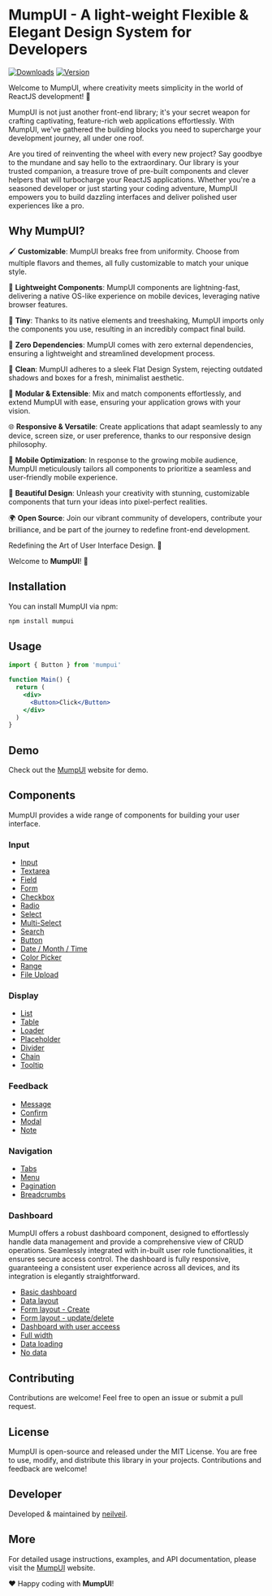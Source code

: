 # MumpUI - A light-weight Flexible & Elegant Design System for Developers

[![Downloads](https://img.shields.io/npm/dm/mumpui.svg)](https://www.npmjs.com/package/mumpui) [![Version](https://img.shields.io/npm/v/mumpui.svg)](https://www.npmjs.com/package/mumpui)

Welcome to MumpUI, where creativity meets simplicity in the world of ReactJS development! 🌟

MumpUI is not just another front-end library; it's your secret weapon for crafting captivating, feature-rich web applications effortlessly. With MumpUI, we've gathered the building blocks you need to supercharge your development journey, all under one roof.

Are you tired of reinventing the wheel with every new project? Say goodbye to the mundane and say hello to the extraordinary. Our library is your trusted companion, a treasure trove of pre-built components and clever helpers that will turbocharge your ReactJS applications. Whether you're a seasoned developer or just starting your coding adventure, MumpUI empowers you to build dazzling interfaces and deliver polished user experiences like a pro.

## Why MumpUI?

🖌️ **Customizable**: MumpUI breaks free from uniformity. Choose from multiple flavors and themes, all fully customizable to match your unique style.

🍃 **Lightweight Components**: MumpUI components are lightning-fast, delivering a native OS-like experience on mobile devices, leveraging native browser features.

🌱 **Tiny**: Thanks to its native elements and treeshaking, MumpUI imports only the components you use, resulting in an incredibly compact final build.

🔧 **Zero Dependencies**: MumpUI comes with zero external dependencies, ensuring a lightweight and streamlined development process.

🧼 **Clean**: MumpUI adheres to a sleek Flat Design System, rejecting outdated shadows and boxes for a fresh, minimalist aesthetic.

🧩 **Modular & Extensible**: Mix and match components effortlessly, and extend MumpUI with ease, ensuring your application grows with your vision.

🌐 **Responsive & Versatile**: Create applications that adapt seamlessly to any device, screen size, or user preference, thanks to our responsive design philosophy.

📱 **Mobile Optimization**: In response to the growing mobile audience, MumpUI meticulously tailors all components to prioritize a seamless and user-friendly mobile experience.

🎨 **Beautiful Design**: Unleash your creativity with stunning, customizable components that turn your ideas into pixel-perfect realities.

🌍 **Open Source**: Join our vibrant community of developers, contribute your brilliance, and be part of the journey to redefine front-end development.

Redefining the Art of User Interface Design. 🚀

Welcome to **MumpUI**! 🌟

## Installation

You can install MumpUI via npm:

```bash
npm install mumpui
```

## Usage

```jsx
import { Button } from 'mumpui'

function Main() {
  return (
    <div>
      <Button>Click</Button>
    </div>
  )
}
```

## Demo

Check out the [MumpUI](https://neilveil.github.io/mumpui) website for demo.

## Components

MumpUI provides a wide range of components for building your user interface.

### Input

- [Input](https://neilveil.github.io/mumpui/component/input)
- [Textarea](https://neilveil.github.io/mumpui/component/textarea)
- [Field](https://neilveil.github.io/mumpui/component/field)
- [Form](https://neilveil.github.io/mumpui/component/form)
- [Checkbox](https://neilveil.github.io/mumpui/component/checkbox)
- [Radio](https://neilveil.github.io/mumpui/component/radio)
- [Select](https://neilveil.github.io/mumpui/component/select)
- [Multi-Select](https://neilveil.github.io/mumpui/component/multiSelect)
- [Search](https://neilveil.github.io/mumpui/component/search)
- [Button](https://neilveil.github.io/mumpui/component/button)
- [Date / Month / Time](https://neilveil.github.io/mumpui/component/datetime)
- [Color Picker](https://neilveil.github.io/mumpui/component/colorPicker)
- [Range](https://neilveil.github.io/mumpui/component/range)
- [File Upload](https://neilveil.github.io/mumpui/component/file)

### Display

- [List](https://neilveil.github.io/mumpui/component/list)
- [Table](https://neilveil.github.io/mumpui/component/table)
- [Loader](https://neilveil.github.io/mumpui/component/loader)
- [Placeholder](https://neilveil.github.io/mumpui/component/placeholder)
- [Divider](https://neilveil.github.io/mumpui/component/divider)
- [Chain](https://neilveil.github.io/mumpui/component/chain)
- [Tooltip](https://neilveil.github.io/mumpui/component/tooltip)

### Feedback

- [Message](https://neilveil.github.io/mumpui/component/message)
- [Confirm](https://neilveil.github.io/mumpui/component/confirm)
- [Modal](https://neilveil.github.io/mumpui/component/modal)
- [Note](https://neilveil.github.io/mumpui/component/note)

### Navigation

- [Tabs](https://neilveil.github.io/mumpui/component/tabs)
- [Menu](https://neilveil.github.io/mumpui/component/menu)
- [Pagination](https://neilveil.github.io/mumpui/component/pagination)
- [Breadcrumbs](https://neilveil.github.io/mumpui/component/chain)

### Dashboard

MumpUI offers a robust dashboard component, designed to effortlessly handle data management and provide a comprehensive view of CRUD operations. Seamlessly integrated with in-built user role functionalities, it ensures secure access control. The dashboard is fully responsive, guaranteeing a consistent user experience across all devices, and its integration is elegantly straightforward.

- [Basic dashboard](https://neilveil.github.io/mumpui/dashboard)
- [Data layout](https://neilveil.github.io/mumpui/dashboard/users)
- [Form layout - Create](https://neilveil.github.io/mumpui/dashboard/users/create)
- [Form layout - update/delete](https://neilveil.github.io/mumpui/dashboard/users/udpate)
- [Dashboard with user acceess](https://neilveil.github.io/mumpui/dashboard/access)
- [Full width](https://neilveil.github.io/mumpui/dashboard/maxWidth)
- [Data loading](https://neilveil.github.io/mumpui/dashboard/loader)
- [No data](https://neilveil.github.io/mumpui/dashboard/empty)

## Contributing

Contributions are welcome! Feel free to open an issue or submit a pull request.

## License

MumpUI is open-source and released under the MIT License. You are free to use, modify, and distribute this library in your projects. Contributions and feedback are welcome!

## Developer

Developed & maintained by [neilveil](https://github.com/neilveil).

## More

For detailed usage instructions, examples, and API documentation, please visit the [MumpUI](https://neilveil.github.io/mumpui) website.

❤️ Happy coding with **MumpUI**!
